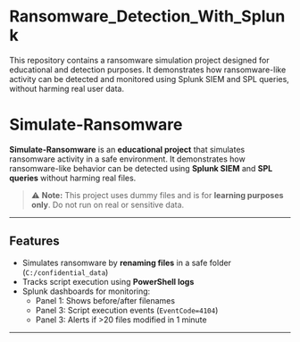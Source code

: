 # Ransomware_Detection_With_Splunk
This repository contains a ransomware simulation project designed for educational and detection purposes. It demonstrates how ransomware-like activity can be detected and monitored using Splunk SIEM and SPL queries, without harming real user data.


# Simulate-Ransomware

**Simulate-Ransomware** is an **educational project** that simulates ransomware activity in a safe environment. It demonstrates how ransomware-like behavior can be detected using **Splunk SIEM** and **SPL queries** without harming real files.  

> ⚠️ **Note:** This project uses dummy files and is for **learning purposes only**. Do not run on real or sensitive data.

---

## Features

- Simulates ransomware by **renaming files** in a safe folder (`C:/confidential_data`)  
- Tracks script execution using **PowerShell logs**  
- Splunk dashboards for monitoring:  
  - Panel 1: Shows before/after filenames  
  - Panel 3: Script execution events (`EventCode=4104`)  
  - Panel 3: Alerts if >20 files modified in 1 minute  

---


